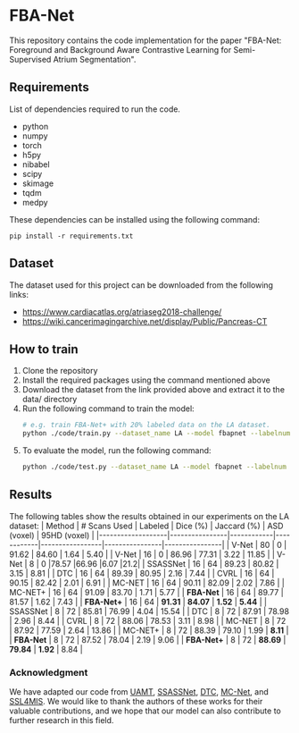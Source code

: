 # FBA-Net

This repository contains the code implementation for the paper "FBA-Net: Foreground and Background Aware Contrastive Learning for Semi-Supervised Atrium Segmentation".

## Requirements

List of dependencies required to run the code.

- python
- numpy
- torch
- h5py
- nibabel
- scipy
- skimage
- tqdm
- medpy

These dependencies can be installed using the following command:

    pip install -r requirements.txt

## Dataset

The dataset used for this project can be downloaded from the following links:

- https://www.cardiacatlas.org/atriaseg2018-challenge/
- https://wiki.cancerimagingarchive.net/display/Public/Pancreas-CT

## How to train

1. Clone the repository
2. Install the required packages using the command mentioned above
3. Download the dataset from the link provided above and extract it to the data/ directory
4. Run the following command to train the model:
   ```bash
   # e.g. train FBA-Net+ with 20% labeled data on the LA dataset.
   python ./code/train.py --dataset_name LA --model fbapnet --labelnum 16 --gpu 0 --dim 128 --exp FBA_net_plus
   ```
5. To evaluate the model, run the following command:
   ```bash
   python ./code/test.py --dataset_name LA --model fbapnet --labelnum 16 --gpu 0 --dim 128 --exp FBA_net_plus
   ```

## Results

The following tables show the results obtained in our experiments on the LA dataset:
| Method | # Scans Used | Labeled | Dice (\%) | Jaccard (\%) | ASD (voxel) | 95HD (voxel) |
|-------------------|----------------|------------|------------|-----------------|----------------|----------------|
| V-Net | 80 | 0 | 91.62 | 84.60 | 1.64 | 5.40 |
| V-Net | 16 | 0 | 86.96 | 77.31 | 3.22 | 11.85 |
| V-Net | 8 | 0 |78.57 |66.96 |6.07 |21.2|
| SSASSNet | 16 | 64 | 89.23 | 80.82 | 3.15 | 8.81 |
| DTC | 16 | 64 | 89.39 | 80.95 | 2.16 | 7.44 |
| CVRL | 16 | 64 | 90.15 | 82.42 | 2.01 | 6.91 |
| MC-NET | 16 | 64 | 90.11 | 82.09 | 2.02 | 7.86 |
| MC-NET+ | 16 | 64 | 91.09 | 83.70 | 1.71 | 5.77 |
| **FBA-Net** | 16 | 64 | 89.77 | 81.57 | 1.62 | 7.43 |
| **FBA-Net+** | 16 | 64 | **91.31** | **84.07** | **1.52** | **5.44** |
| SSASSNet | 8 | 72 | 85.81 | 76.99 | 4.04 | 15.54 |
| DTC | 8 | 72 | 87.91 | 78.98 | 2.96 | 8.44 |
| CVRL | 8 | 72 | 88.06 | 78.53 | 3.11 | 8.98 |
| MC-NET | 8 | 72 | 87.92 | 77.59 | 2.64 | 13.86 |
| MC-NET+ | 8 | 72 | 88.39 | 79.10 | 1.99 | **8.11** |
| **FBA-Net** | 8 | 72 | 87.52 | 78.04 | 2.19 | 9.06 |
| **FBA-Net+** | 8 | 72 | **88.69** | **79.84** | **1.92** | 8.84 |

### Acknowledgment

We have adapted our code from [UAMT](https://github.com/yulequan/UA-MT), [SSASSNet](https://github.com/kleinzcy/SASSnet), [DTC](https://github.com/HiLab-git/DTC), [MC-Net](https://github.com/ycwu1997/MC-Net), and [SSL4MIS](https://github.com/HiLab-git/SSL4MIS). We would like to thank the authors of these works for their valuable contributions, and we hope that our model can also contribute to further research in this field.

